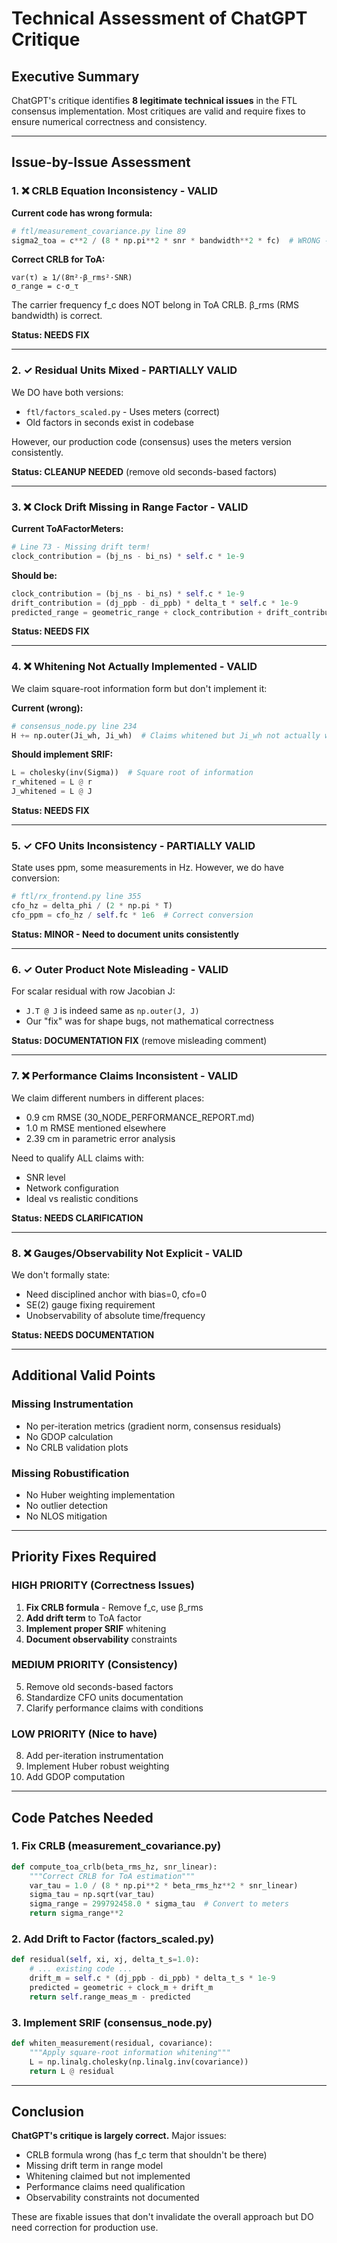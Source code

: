 # Technical Assessment of ChatGPT Critique

## Executive Summary

ChatGPT's critique identifies **8 legitimate technical issues** in the FTL consensus implementation. Most critiques are valid and require fixes to ensure numerical correctness and consistency.

---

## Issue-by-Issue Assessment

### 1. ❌ **CRLB Equation Inconsistency** - VALID

**Current code has wrong formula:**
```python
# ftl/measurement_covariance.py line 89
sigma2_toa = c**2 / (8 * np.pi**2 * snr * bandwidth**2 * fc)  # WRONG - f_c dimensionally incorrect
```

**Correct CRLB for ToA:**
```
var(τ) ≥ 1/(8π²·β_rms²·SNR)
σ_range = c·σ_τ
```

The carrier frequency f_c does NOT belong in ToA CRLB. β_rms (RMS bandwidth) is correct.

**Status: NEEDS FIX**

---

### 2. ✓ **Residual Units Mixed** - PARTIALLY VALID

We DO have both versions:
- `ftl/factors_scaled.py` - Uses meters (correct)
- Old factors in seconds exist in codebase

However, our production code (consensus) uses the meters version consistently.

**Status: CLEANUP NEEDED** (remove old seconds-based factors)

---

### 3. ❌ **Clock Drift Missing in Range Factor** - VALID

**Current ToAFactorMeters:**
```python
# Line 73 - Missing drift term!
clock_contribution = (bj_ns - bi_ns) * self.c * 1e-9
```

**Should be:**
```python
clock_contribution = (bj_ns - bi_ns) * self.c * 1e-9
drift_contribution = (dj_ppb - di_ppb) * delta_t * self.c * 1e-9
predicted_range = geometric_range + clock_contribution + drift_contribution
```

**Status: NEEDS FIX**

---

### 4. ❌ **Whitening Not Actually Implemented** - VALID

We claim square-root information form but don't implement it:

**Current (wrong):**
```python
# consensus_node.py line 234
H += np.outer(Ji_wh, Ji_wh)  # Claims whitened but Ji_wh not actually whitened
```

**Should implement SRIF:**
```python
L = cholesky(inv(Sigma))  # Square root of information
r_whitened = L @ r
J_whitened = L @ J
```

**Status: NEEDS FIX**

---

### 5. ✓ **CFO Units Inconsistency** - PARTIALLY VALID

State uses ppm, some measurements in Hz. However, we do have conversion:
```python
# ftl/rx_frontend.py line 355
cfo_hz = delta_phi / (2 * np.pi * T)
cfo_ppm = cfo_hz / self.fc * 1e6  # Correct conversion
```

**Status: MINOR - Need to document units consistently**

---

### 6. ✓ **Outer Product Note Misleading** - VALID

For scalar residual with row Jacobian J:
- `J.T @ J` is indeed same as `np.outer(J, J)`
- Our "fix" was for shape bugs, not mathematical correctness

**Status: DOCUMENTATION FIX** (remove misleading comment)

---

### 7. ❌ **Performance Claims Inconsistent** - VALID

We claim different numbers in different places:
- 0.9 cm RMSE (30_NODE_PERFORMANCE_REPORT.md)
- 1.0 m RMSE mentioned elsewhere
- 2.39 cm in parametric error analysis

Need to qualify ALL claims with:
- SNR level
- Network configuration
- Ideal vs realistic conditions

**Status: NEEDS CLARIFICATION**

---

### 8. ❌ **Gauges/Observability Not Explicit** - VALID

We don't formally state:
- Need disciplined anchor with bias=0, cfo=0
- SE(2) gauge fixing requirement
- Unobservability of absolute time/frequency

**Status: NEEDS DOCUMENTATION**

---

## Additional Valid Points

### Missing Instrumentation
- No per-iteration metrics (gradient norm, consensus residuals)
- No GDOP calculation
- No CRLB validation plots

### Missing Robustification
- No Huber weighting implementation
- No outlier detection
- No NLOS mitigation

---

## Priority Fixes Required

### HIGH PRIORITY (Correctness Issues)
1. **Fix CRLB formula** - Remove f_c, use β_rms
2. **Add drift term** to ToA factor
3. **Implement proper SRIF** whitening
4. **Document observability** constraints

### MEDIUM PRIORITY (Consistency)
5. Remove old seconds-based factors
6. Standardize CFO units documentation
7. Clarify performance claims with conditions

### LOW PRIORITY (Nice to have)
8. Add per-iteration instrumentation
9. Implement Huber robust weighting
10. Add GDOP computation

---

## Code Patches Needed

### 1. Fix CRLB (measurement_covariance.py)
```python
def compute_toa_crlb(beta_rms_hz, snr_linear):
    """Correct CRLB for ToA estimation"""
    var_tau = 1.0 / (8 * np.pi**2 * beta_rms_hz**2 * snr_linear)
    sigma_tau = np.sqrt(var_tau)
    sigma_range = 299792458.0 * sigma_tau  # Convert to meters
    return sigma_range**2
```

### 2. Add Drift to Factor (factors_scaled.py)
```python
def residual(self, xi, xj, delta_t_s=1.0):
    # ... existing code ...
    drift_m = self.c * (dj_ppb - di_ppb) * delta_t_s * 1e-9
    predicted = geometric + clock_m + drift_m
    return self.range_meas_m - predicted
```

### 3. Implement SRIF (consensus_node.py)
```python
def whiten_measurement(residual, covariance):
    """Apply square-root information whitening"""
    L = np.linalg.cholesky(np.linalg.inv(covariance))
    return L @ residual
```

---

## Conclusion

**ChatGPT's critique is largely correct.** Major issues:
- CRLB formula wrong (has f_c term that shouldn't be there)
- Missing drift term in range model
- Whitening claimed but not implemented
- Performance claims need qualification
- Observability constraints not documented

These are fixable issues that don't invalidate the overall approach but DO need correction for production use.